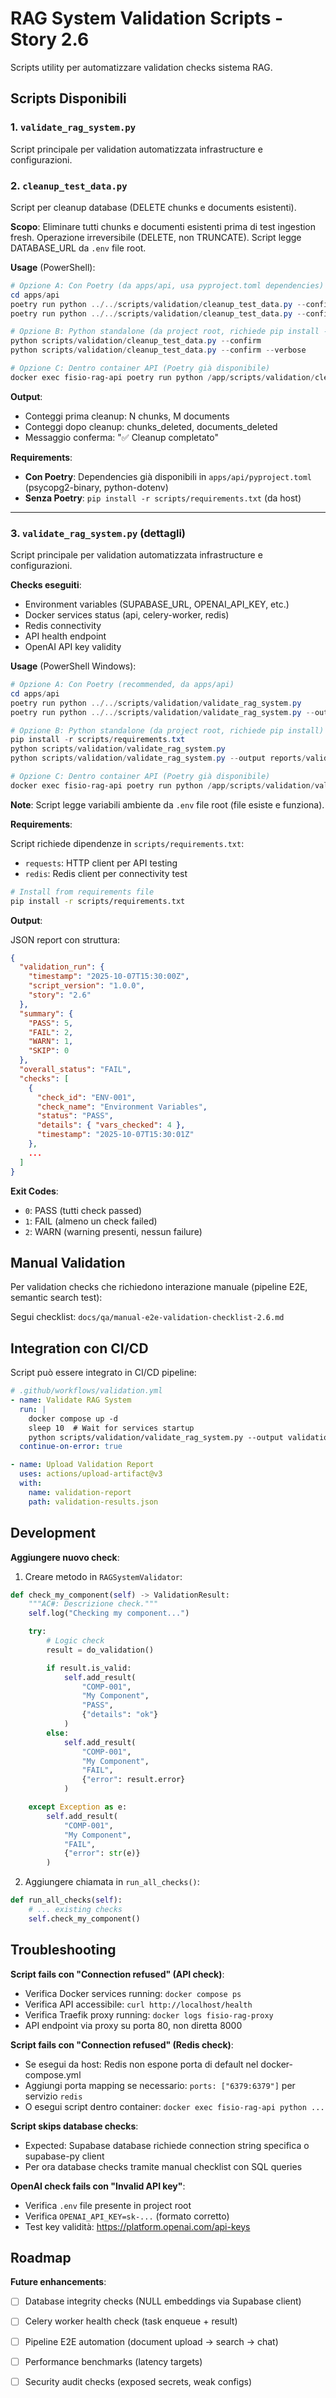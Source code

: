 # RAG System Validation Scripts - Story 2.6

Scripts utility per automatizzare validation checks sistema RAG.

## Scripts Disponibili

### 1. `validate_rag_system.py`

Script principale per validation automatizzata infrastructure e configurazioni.

### 2. `cleanup_test_data.py`

Script per cleanup database (DELETE chunks e documents esistenti).

**Scopo**: Eliminare tutti chunks e documenti esistenti prima di test ingestion fresh. Operazione irreversibile (DELETE, non TRUNCATE). Script legge DATABASE_URL da `.env` file root.

**Usage** (PowerShell):

```powershell
# Opzione A: Con Poetry (da apps/api, usa pyproject.toml dependencies)
cd apps/api
poetry run python ../../scripts/validation/cleanup_test_data.py --confirm
poetry run python ../../scripts/validation/cleanup_test_data.py --confirm --verbose

# Opzione B: Python standalone (da project root, richiede pip install -r scripts/requirements.txt)
python scripts/validation/cleanup_test_data.py --confirm
python scripts/validation/cleanup_test_data.py --confirm --verbose

# Opzione C: Dentro container API (Poetry già disponibile)
docker exec fisio-rag-api poetry run python /app/scripts/validation/cleanup_test_data.py --confirm --verbose
```

**Output**:
- Conteggi prima cleanup: N chunks, M documents
- Conteggi dopo cleanup: chunks_deleted, documents_deleted
- Messaggio conferma: "✅ Cleanup completato"

**Requirements**: 
- **Con Poetry**: Dependencies già disponibili in `apps/api/pyproject.toml` (psycopg2-binary, python-dotenv)
- **Senza Poetry**: `pip install -r scripts/requirements.txt` (da host)

---

### 3. `validate_rag_system.py` (dettagli)

Script principale per validation automatizzata infrastructure e configurazioni.

**Checks eseguiti**:
- Environment variables (SUPABASE_URL, OPENAI_API_KEY, etc.)
- Docker services status (api, celery-worker, redis)
- Redis connectivity
- API health endpoint
- OpenAI API key validity

**Usage** (PowerShell Windows):

```powershell
# Opzione A: Con Poetry (recommended, da apps/api)
cd apps/api
poetry run python ../../scripts/validation/validate_rag_system.py
poetry run python ../../scripts/validation/validate_rag_system.py --output ../../reports/validation.json --verbose

# Opzione B: Python standalone (da project root, richiede pip install)
pip install -r scripts/requirements.txt
python scripts/validation/validate_rag_system.py
python scripts/validation/validate_rag_system.py --output reports/validation.json --verbose

# Opzione C: Dentro container API (Poetry già disponibile)
docker exec fisio-rag-api poetry run python /app/scripts/validation/validate_rag_system.py --output /app/reports/validation.json --verbose
```

**Note**: Script legge variabili ambiente da `.env` file root (file esiste e funziona).

**Requirements**:

Script richiede dipendenze in `scripts/requirements.txt`:
- `requests`: HTTP client per API testing
- `redis`: Redis client per connectivity test

```bash
# Install from requirements file
pip install -r scripts/requirements.txt
```

**Output**:

JSON report con struttura:

```json
{
  "validation_run": {
    "timestamp": "2025-10-07T15:30:00Z",
    "script_version": "1.0.0",
    "story": "2.6"
  },
  "summary": {
    "PASS": 5,
    "FAIL": 2,
    "WARN": 1,
    "SKIP": 0
  },
  "overall_status": "FAIL",
  "checks": [
    {
      "check_id": "ENV-001",
      "check_name": "Environment Variables",
      "status": "PASS",
      "details": { "vars_checked": 4 },
      "timestamp": "2025-10-07T15:30:01Z"
    },
    ...
  ]
}
```

**Exit Codes**:
- `0`: PASS (tutti check passed)
- `1`: FAIL (almeno un check failed)
- `2`: WARN (warning presenti, nessun failure)

## Manual Validation

Per validation checks che richiedono interazione manuale (pipeline E2E, semantic search test):

Segui checklist: `docs/qa/manual-e2e-validation-checklist-2.6.md`

## Integration con CI/CD

Script può essere integrato in CI/CD pipeline:

```yaml
# .github/workflows/validation.yml
- name: Validate RAG System
  run: |
    docker compose up -d
    sleep 10  # Wait for services startup
    python scripts/validation/validate_rag_system.py --output validation-results.json
  continue-on-error: true

- name: Upload Validation Report
  uses: actions/upload-artifact@v3
  with:
    name: validation-report
    path: validation-results.json
```

## Development

**Aggiungere nuovo check**:

1. Creare metodo in `RAGSystemValidator`:

```python
def check_my_component(self) -> ValidationResult:
    """AC#: Descrizione check."""
    self.log("Checking my component...")

    try:
        # Logic check
        result = do_validation()

        if result.is_valid:
            self.add_result(
                "COMP-001",
                "My Component",
                "PASS",
                {"details": "ok"}
            )
        else:
            self.add_result(
                "COMP-001",
                "My Component",
                "FAIL",
                {"error": result.error}
            )

    except Exception as e:
        self.add_result(
            "COMP-001",
            "My Component",
            "FAIL",
            {"error": str(e)}
        )
```

2. Aggiungere chiamata in `run_all_checks()`:

```python
def run_all_checks(self):
    # ... existing checks
    self.check_my_component()
```

## Troubleshooting

**Script fails con "Connection refused" (API check)**:
- Verifica Docker services running: `docker compose ps`
- Verifica API accessibile: `curl http://localhost/health`
- Verifica Traefik proxy running: `docker logs fisio-rag-proxy`
- API endpoint via proxy su porta 80, non diretta 8000

**Script fails con "Connection refused" (Redis check)**:
- Se esegui da host: Redis non espone porta di default nel docker-compose.yml
- Aggiungi porta mapping se necessario: `ports: ["6379:6379"]` per servizio `redis`
- O esegui script dentro container: `docker exec fisio-rag-api python ...`

**Script skips database checks**:
- Expected: Supabase database richiede connection string specifica o supabase-py client
- Per ora database checks tramite manual checklist con SQL queries

**OpenAI check fails con "Invalid API key"**:
- Verifica `.env` file presente in project root
- Verifica `OPENAI_API_KEY=sk-...` (formato corretto)
- Test key validità: https://platform.openai.com/api-keys

## Roadmap

**Future enhancements**:
- [ ] Database integrity checks (NULL embeddings via Supabase client)
- [ ] Celery worker health check (task enqueue + result)
- [ ] Pipeline E2E automation (document upload → search → chat)
- [ ] Performance benchmarks (latency targets)
- [ ] Security audit checks (exposed secrets, weak configs)

